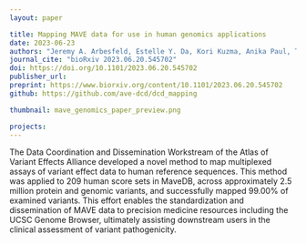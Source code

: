 ```yaml
---
layout: paper

title: Mapping MAVE data for use in human genomics applications
date: 2023-06-23
authors: "Jeremy A. Arbesfeld, Estelle Y. Da, Kori Kuzma, Anika Paul, Tierra Farris, Kevin Riehle, Nuno Daniel Saraiva Agostinho, Jordan F. Safer, Aleksandar Milosavljevic, Julia Foreman, Helen V. Firth, Sarah E. Hunt, Sumaiya Iqbal, Melissa Cline, Alan F. Rubin, Alex H. Wagner"
journal_cite: "bioRxiv 2023.06.20.545702"
doi: https://doi.org/10.1101/2023.06.20.545702
publisher_url:
preprint: https://www.biorxiv.org/content/10.1101/2023.06.20.545702
github: https://github.com/ave-dcd/dcd_mapping

thumbnail: mave_genomics_paper_preview.png

projects:
---
```

The Data Coordination and Dissemination Workstream of the Atlas of Variant Effects Alliance developed a novel method to map multiplexed assays of variant effect data to human reference sequences. This method was applied to 209 human score sets in MaveDB, across approximately 2.5 million protein and genomic variants, and successfully mapped 99.00% of examined variants. This effort enables the standardization and dissemination of MAVE data to precision medicine resources including the UCSC Genome Browser, ultimately assisting downstream users in the clinical assessment of variant pathogenicity.
